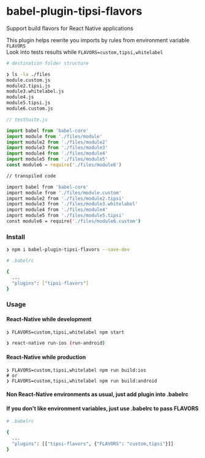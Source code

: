 # babel-plugin-tipsi-flavors
Support build flavors for React Native applications  

This plugin helps rewrite you imports by rules from environment variable `FLAVORS`  
Look into tests results while `FLAVORS=custom,tipsi,whitelabel`

```bash
# destination folder structure

❯ ls -la ./files
module.custom.js
module2.tipsi.js
module3.whitelabel.js
module4.js
module5.tipsi.js
module6.custom.js
```

```javascript
// testSuite.js

import babel from 'babel-core'
import module from './files/module'
import module2 from './files/module2'
import module3 from './files/module3'
import module4 from './files/module4'
import module5 from './files/module5'
const module6 = require('./files/module6')
```

```bash
// transpiled code

import babel from 'babel-core'
import module from './files/module.custom'
import module2 from './files/module2.tipsi'
import module3 from './files/module3.whitelabel'
import module4 from './files/module4'
import module5 from './files/module5.tipsi'
const module6 = require('./files/module6.custom')
```

### Install
```bash
❯ npm i babel-plugin-tipsi-flavors --save-dev
```

```bash
# .babelrc

{
  ...
  "plugins": ["tipsi-flavors"]
}
```

### Usage

#### React-Native while development
```bash
❯ FLAVORS=custom,tipsi,whitelabel npm start

❯ react-native run-ios (run-android)
```

#### React-Native while production
```
❯ FLAVORS=custom,tipsi,whitelabel npm run build:ios
# or
❯ FLAVORS=custom,tipsi,whitelabel npm run build:android 
```

#### Non React-Native environments as usual, just add plugin into .babelrc

#### If you don't like environment variables, just use .babelrc to pass FLAVORS

```bash
# .babelrc

{
  ...
  "plugins": [["tipsi-flavors", {"FLAVORS": "custom,tipsi"}]]
}
```
